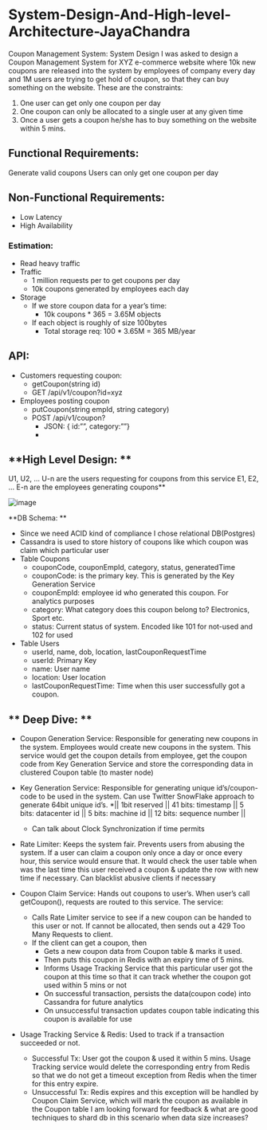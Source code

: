 # System-Design-And-High-level-Architecture-JayaChandra
Coupon Management System: System Design
I was asked to design a Coupon Management System for XYZ e-commerce website where 10k new coupons are released into the system by employees of company every day and 1M users are trying to get hold of coupon, so that they can buy something on the website. These are the constraints:

1. One user can get only one coupon per day
2. One coupon can only be allocated to a single user at any given time
3. Once a user gets a coupon he/she has to buy something on the website within 5 mins.

## Functional Requirements:

Generate valid coupons
Users can only get one coupon per day

## Non-Functional Requirements:

- Low Latency
- High Availability

### Estimation:

- Read heavy traffic
- Traffic
  - 1 million requests per to get coupons per day
  - 10k coupons generated by employees each day
- Storage
  - If we store coupon data for a year’s time:
    - 10k coupons * 365 = 3.65M objects
  - If each object is roughly of size 100bytes
    - Total storage req: 100 * 3.65M = 365 MB/year

## API:

- Customers requesting coupon:
  - getCoupon(string id)
  - GET /api/v1/coupon?id=xyz
- Employees posting coupon
  - putCoupon(string empId, string category)
  - POST /api/v1/coupon?
    - JSON: { id:””, category:””}
    - 
## **High Level Design: **

U1, U2, … U-n are the users requesting for coupons from this service
E1, E2, … E-n are the employees generating coupons**

![image](https://user-images.githubusercontent.com/115500959/201476166-ffd8f2a4-0539-494a-9b79-974fe2c44dc0.png)

**DB Schema: **

- Since we need ACID kind of compliance I chose relational DB(Postgres)
- Cassandra is used to store history of coupons like which coupon was claim which particular user
- Table Coupons
  - couponCode, couponEmpId, category, status, generatedTime
  - couponCode: is the primary key. This is generated by the Key Generation Service
  - couponEmpId: employee id who generated this coupon. For analytics purposes
  - category: What category does this coupon belong to? Electronics, Sport etc.
  - status: Current status of system. Encoded like 101 for not-used and 102 for used
- Table Users
  - userId, name, dob, location, lastCouponRequestTime
  - userId: Primary Key
  - name: User name
  - location: User location
  - lastCouponRequestTime: Time when this user successfully got a coupon.
 
 ## ** Deep Dive: **

- Coupon Generation Service: Responsible for generating new coupons in the system. Employees would create new coupons in the system. This service would get the coupon details from employee, get the coupon code from Key Generation Service and store the corresponding data in clustered Coupon table (to master node)

- Key Generation Service: Responsible for generating unique id’s/coupon-code to be used in the system. Can use Twitter SnowFlake approach to generate 64bit unique id’s.
*|| 1bit reserved || 41 bits: timestamp || 5 bits: datacenter id || 5 bits: machine id || 12 bits: sequence number ||

  - Can talk about Clock Synchronization if time permits
  
- Rate Limiter: Keeps the system fair. Prevents users from abusing the system. If a user can claim a coupon only once a day or once every hour, this service would ensure that. It would check the user table when was the last time this user received a coupon & update the row with new time if necessary. Can blacklist abusive clients if necessary

- Coupon Claim Service: Hands out coupons to user’s. When user’s call getCoupon(), requests are routed to this service. The service:
  - Calls Rate Limiter service to see if a new coupon can be handed to this user or not. If cannot be allocated, then sends out a 429 Too Many Requests to client.
  - If the client can get a coupon, then
    - Gets a new coupon data from Coupon table & marks it used.
    - Then puts this coupon in Redis with an expiry time of 5 mins.
    - Informs Usage Tracking Service that this particular user got the coupon at this time so that it can track whether the coupon got used within 5 mins or not
    - On successful transaction, persists the data(coupon code) into Cassandra for future analytics
    - On unsuccessful transaction updates coupon table indicating this coupon is available for use
- Usage Tracking Service & Redis: Used to track if a transaction succeeded or not.
    - Successful Tx: User got the coupon & used it within 5 mins. Usage Tracking service would delete the corresponding entry from Redis so that we do not get a timeout exception from Redis when the timer for this entry expire.
    - Unsuccessful Tx: Redis expires and this exception will be handled by Coupon Claim Service, which will mark the coupon as available in the Coupon table
I am looking forward for feedback & what are good techniques to shard db in this scenario when data size increases?
